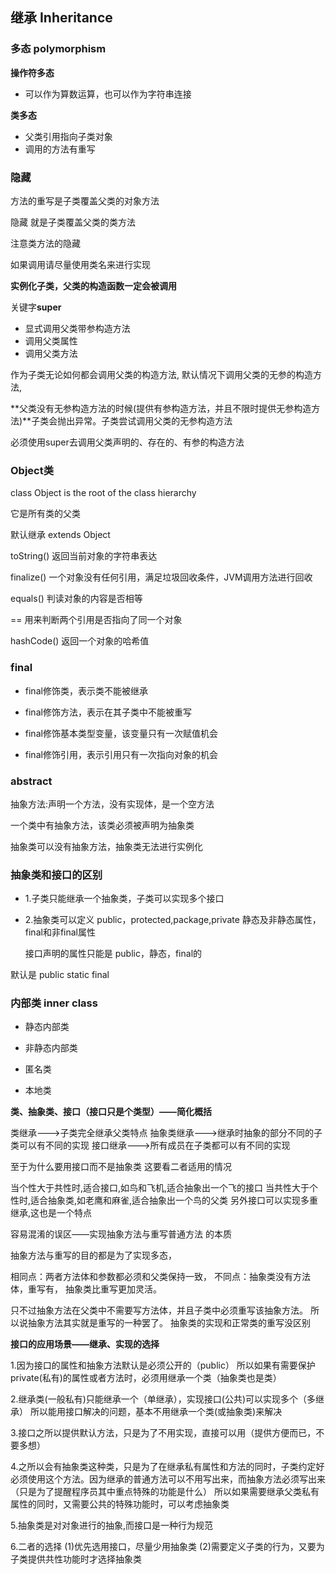 ## 继承 Inheritance




### 多态 polymorphism

**操作符多态**

+ 可以作为算数运算，也可以作为字符串连接

**类多态**

- 父类引用指向子类对象
- 调用的方法有重写



### 隐藏

方法的重写是子类覆盖父类的对象方法

隐藏 就是子类覆盖父类的类方法

注意类方法的隐藏

如果调用请尽量使用类名来进行实现


**实例化子类，父类的构造函数一定会被调用**


关键字**super**

- 显式调用父类带参构造方法
- 调用父类属性
- 调用父类方法


作为子类无论如何都会调用父类的构造方法,
默认情况下调用父类的无参的构造方法,

**父类没有无参构造方法的时候(提供有参构造方法，并且不限时提供无参构造方法)**子类会抛出异常。子类尝试调用父类的无参构造方法

必须使用super去调用父类声明的、存在的、有参的构造方法




### Object类

class Object is the root of the class hierarchy

它是所有类的父类

默认继承 extends Object


toString() 返回当前对象的字符串表达

finalize() 一个对象没有任何引用，满足垃圾回收条件，JVM调用方法进行回收

equals() 判读对象的内容是否相等

== 用来判断两个引用是否指向了同一个对象

hashCode()  返回一个对象的哈希值


### final

- final修饰类，表示类不能被继承
- final修饰方法，表示在其子类中不能被重写
- final修饰基本类型变量，该变量只有一次赋值机会

- final修饰引用，表示引用只有一次指向对象的机会


### abstract

抽象方法:声明一个方法，没有实现体，是一个空方法

一个类中有抽象方法，该类必须被声明为抽象类


抽象类可以没有抽象方法，抽象类无法进行实例化


### 抽象类和接口的区别

- 1.子类只能继承一个抽象类，子类可以实现多个接口

- 2.抽象类可以定义 public，protected,package,private  静态及非静态属性，final和非final属性

  接口声明的属性只能是  public，静态，final的

默认是  public static final




### 内部类  inner class

- 静态内部类

- 非静态内部类

- 匿名类

- 本地类



**类、抽象类、接口（接口只是个类型）——简化概括**

类继承--->子类完全继承父类特点
抽象类继承--->继承时抽象的部分不同的子类可以有不同的实现
接口继承--->所有成员在子类都可以有不同的实现

至于为什么要用接口而不是抽象类
这要看二者适用的情况

当个性大于共性时,适合接口,如鸟和飞机,适合抽象出一个飞的接口
当共性大于个性时,适合抽象类,如老鹰和麻雀,适合抽象出一个鸟的父类
另外接口可以实现多重继承,这也是一个特点


容易混淆的误区——实现抽象方法与重写普通方法 的本质

抽象方法与重写的目的都是为了实现多态，

相同点：两者方法体和参数都必须和父类保持一致，
不同点：抽象类没有方法体，重写有， 抽象类比重写更加灵活。

只不过抽象方法在父类中不需要写方法体，并且子类中必须重写该抽象方法。
所以说抽象方法其实就是重写的一种罢了。
抽象类的实现和正常类的重写没区别


**接口的应用场景——继承、实现的选择**

1.因为接口的属性和抽象方法默认是必须公开的（public）
所以如果有需要保护private(私有)的属性或者方法时，必须用继承一个类（抽象类也是类）

2.继承类(一般私有)只能继承一个（单继承），实现接口(公共)可以实现多个（多继承）
所以能用接口解决的问题，基本不用继承一个类(或抽象类)来解决

3.接口之所以提供默认方法，只是为了不用实现，直接可以用（提供方便而已，不要多想）

4.之所以会有抽象类这种类，只是为了在继承私有属性和方法的同时，子类约定好必须使用这个方法。因为继承的普通方法可以不用写出来，而抽象方法必须写出来（只是为了提醒程序员其中重点特殊的功能是什么）
所以如果需要继承父类私有属性的同时，又需要公共的特殊功能时，可以考虑抽象类

5.抽象类是对对象进行的抽象,而接口是一种行为规范

6.二者的选择
(1)优先选用接口，尽量少用抽象类
(2)需要定义子类的行为，又要为子类提供共性功能时才选择抽象类


